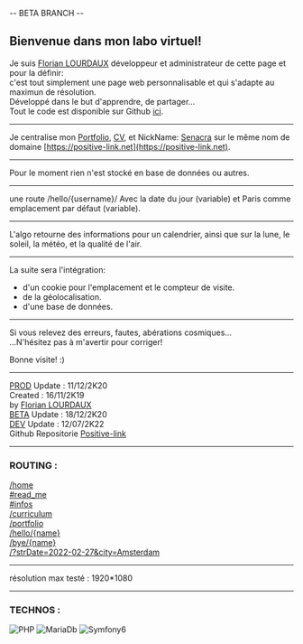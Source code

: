 -- BETA BRANCH --

Bienvenue dans mon labo virtuel!
--------------------------------

Je suis [Florian LOURDAUX](/flourdau) développeur et administrateur de cette page et pour la définir:  
c'est tout simplement une page web personnalisable et qui s'adapte au maximun de résolution.    
Développé dans le but d'apprendre, de partager...  
Tout le code est disponible sur Github [ici](https://github.com/flourdau/Positive-link).  

___
Je centralise mon [Portfolio](/portfolio), [CV](/curriculum), et NickName: [Senacra](/senacra) sur le même nom de domaine [https://positive-link.net](https://positive-link.net).  

___
Pour le moment rien n'est stocké en base de données ou autres.  

___
une route /hello/{username}/
Avec la date du jour (variable) et Paris comme emplacement par défaut (variable).  
___
L'algo retourne des informations pour un calendrier, ainsi que sur la lune, le soleil, la météo, et la qualité de l'air.  

___
La suite sera l'intégration:

- d'un cookie pour l'emplacement et le compteur de visite.
- de la géolocalisation.
- d'une base de données.

___
Si vous relevez des erreurs, fautes, abérations cosmiques...  
...N'hésitez pas à m'avertir pour corriger!  

Bonne visite! :)

___
[PROD](https://positive-link.net)       Update  :   11/12/2K20  
Created :   16/11/2K19  
by [Florian LOURDAUX](/flourdau)  
[BETA](https://beta.positive-link.net)  Update  :   18/12/2K20  
[DEV](https://dev.positive-link.net)    Update  :   12/07/2K22  
Github Repositorie [Positive-link](https://github.com/flourdau/Positive-link)  
___
###     ROUTING :  
[/home](/)  
        [#read_me](/#read_me)  
        [#infos](/#infos)  
[/curriculum](/curriculum)   
[/portfolio](/portfolio)  
[/hello/{name}](/hello/test)  
[/bye/{name}](/bye/test)  
[/?strDate=2022-02-27&city=Amsterdam](/?strDate=2022-02-27&city=Amsterdam)  

___

résolution max testé : 1920*1080  
___

###     TECHNOS :
![PHP](/design/img/logos/PHP.png) 
![MariaDb](/design/img/logos/SQL.png) 
![Symfony6](/design/img/logos/Symfony.png) 
